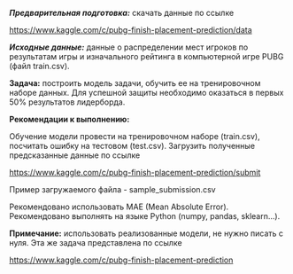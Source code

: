 ***Предварительная подготовка:*** скачать данные по ссылке

https://www.kaggle.com/c/pubg-finish-placement-prediction/data

***Исходные данные:*** данные о распределении мест игроков по
результатам игры и изначального рейтинга в компьютерной игре PUBG (файл
train.csv).

**Задача:** построить модель задачи, обучить ее на тренировочном наборе
данных. Для успешной защиты необходимо оказаться в первых 50%
результатов лидерборда.

**Рекомендации к выполнению:**

Обучение модели провести на тренировочном наборе (train.csv), посчитать
ошибку на тестовом (test.csv). Загрузить полученные предсказанные данные
по ссылке

https://www.kaggle.com/c/pubg-finish-placement-prediction/submit

Пример загружаемого файла - sample\_submission.csv

Рекомендовано использовать MAE (Mean Absolute Error). Рекомендовано
выполнять на языке Python (numpy, pandas, sklearn\...).

**Примечание:** использовать реализованные модели, не нужно писать с
нуля. Эта же задача представлена по ссылке

https://www.kaggle.com/c/pubg-finish-placement-prediction
